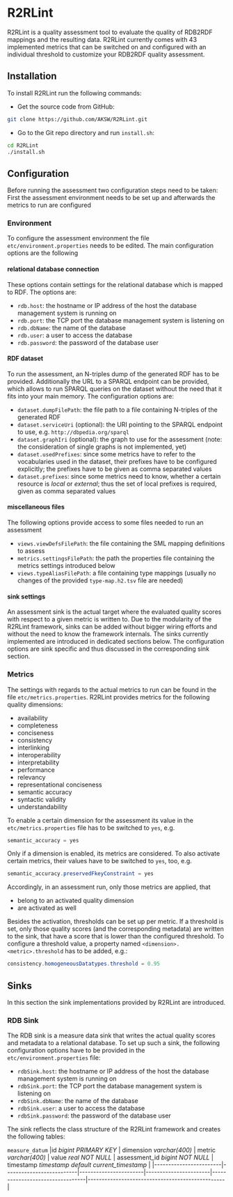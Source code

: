 # R2RLint

R2RLint is a quality assessment tool to evaluate the quality of RDB2RDF mappings and the resulting data. R2RLint currently comes with 43 implemented metrics that can be switched on and configured with an individual threshold to customize your RDB2RDF quality assessment.

## Installation

To install R2RLint run the following commands:

* Get the source code from GitHub:
```bash
git clone https://github.com/AKSW/R2RLint.git
```
* Go to the Git repo directory and run `install.sh`:
```bash
cd R2RLint
./install.sh
```

## Configuration

Before running the assessment two configuration steps need to be taken: First the assessment environment needs to be set up and afterwards the metrics to run are configured

### Environment

To configure the assessment environment the file `etc/environment.properties` needs to be edited. The main configuration options are the following

#### relational database connection

These options contain settings for the relational database which is mapped to RDF. The options are:

* `rdb.host`: the hostname or IP address of the host the database management system is running on
* `rdb.port`: the TCP port the database management system is listening on
* `rdb.dbName`: the name of the database
* `rdb.user`: a user to access the database
* `rdb.password`: the password of the database user

#### RDF dataset

To run the assessment, an N-triples dump of the generated RDF has to be provided. Additionally the URL to a SPARQL endpoint can be provided, which allows to run SPARQL queries on the dataset without the need that it fits into your main memory. The configuration options are:

* `dataset.dumpFilePath`: the file path to a file containing N-triples of the generated RDF
* `dataset.serviceUri` (optional): the URI pointing to the SPARQL endpoint to use, e.g. `http://dbpedia.org/sparql`
* `dataset.graphIri` (optional): the graph to use for the assessment (note: the consideration of single graphs is not implemented, yet)
* `dataset.usedPrefixes`: since some metrics have to refer to the vocabularies used in the dataset, their prefixes have to be configured explicitly; the prefixes have to be given as comma separated values
* `dataset.prefixes`: since some metrics need to know, whether a certain resource is _local_ or _external_; thus the set of local prefixes is required, given as comma separated values

#### miscellaneous files

The following options provide access to some files needed to run an assessment

* `views.viewDefsFilePath`: the file containing the SML mapping definitions to assess
* `metrics.settingsFilePath`: the path the properties file containing the metrics settings introduced below
* `views.typeAliasFilePath`: a file containing type mappings (usually no changes of the provided `type-map.h2.tsv` file are needed)

#### sink settings

An assessment sink is the actual target where the evaluated quality scores with respect to a given metric is written to. Due to the modularity of the R2RLint framework, sinks can be added without bigger wiring efforts and without the need to know the framework internals. The sinks currently implemented are introduced in dedicated sections below. The configuration options are sink specific and thus discussed in the corresponding sink section.

### Metrics

The settings with regards to the actual metrics to run can be found in the file `etc/metrics.properties`. R2RLint provides metrics for the following quality dimensions:

* availability
* completeness
* conciseness
* consistency
* interlinking
* interoperability
* interpretability
* performance
* relevancy
* representational conciseness
* semantic accuracy
* syntactic validity
* understandability

To enable a certain dimension for the assessment its value in the `etc/metrics.properties` file has to be switched to `yes`, e.g.
```java
semantic_accuracy = yes
```
Only if a dimension is enabled, its metrics are considered. To also activate certain metrics, their values have to be switched to `yes`, too, e.g.
```java
semantic_accuracy.preservedFkeyConstraint = yes
```
Accordingly, in an assessment run, only those metrics are applied, that

* belong to an activated quality dimension
* are activated as well

Besides the activation, thresholds can be set up per metric. If a threshold is set, only those quality scores (and the corresponding metadata) are written to the sink, that have a score that is lower than the configured threshold. To configure a threshold value, a property named `<dimension>.<metric>.threshold` has to be added, e.g.:
```java
consistency.homogeneousDatatypes.threshold = 0.95
```

## Sinks

In this section the sink implementations provided by R2RLint are introduced.

### RDB Sink

The RDB sink is a measure data sink that writes the actual quality scores and metadata to a relational database. To set up such a sink, the following configuration options have to be provided in the `etc/environment.properties` file:

* `rdbSink.host`: the hostname or IP address of the host the database management system is running on
* `rdbSink.port`: the TCP port the database management system is listening on
* `rdbSink.dbName`: the name of the database
* `rdbSink.user`: a user to access the database
* `rdbSink.password`: the password of the database user

The sink reflects the class structure of the R2RLint framework and creates the following tables:

`measure_datum`
|id _bigint PRIMARY KEY_ | dimension _varchar(400)_ | metric _varchar(400)_ | value _real NOT NULL_ | assessment_id _bigint NOT NULL_ | timestamp _timestamp default current_timestamp_ |
|------------------------|--------------------------|-----------------------|-----------------------|---------------------------------|-------------------------------------------------|


